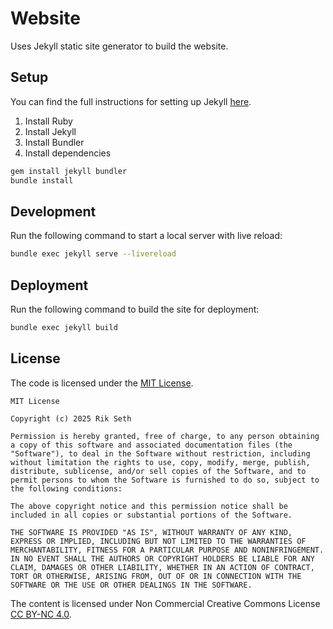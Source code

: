 # Website

Uses Jekyll static site generator to build the website.

## Setup

You can find the full instructions for setting up Jekyll [here](https://jekyllrb.com/docs/).

1. Install Ruby
2. Install Jekyll
3. Install Bundler
4. Install dependencies

```bash
gem install jekyll bundler
bundle install
```

## Development

Run the following command to start a local server with live reload:

```bash
bundle exec jekyll serve --livereload
```

## Deployment

Run the following command to build the site for deployment:

```bash
bundle exec jekyll build
```

## License

The code is licensed under the [MIT License](https://opensource.org/licenses/MIT).

```text
MIT License

Copyright (c) 2025 Rik Seth

Permission is hereby granted, free of charge, to any person obtaining a copy of this software and associated documentation files (the "Software"), to deal in the Software without restriction, including without limitation the rights to use, copy, modify, merge, publish, distribute, sublicense, and/or sell copies of the Software, and to permit persons to whom the Software is furnished to do so, subject to the following conditions:

The above copyright notice and this permission notice shall be included in all copies or substantial portions of the Software.

THE SOFTWARE IS PROVIDED "AS IS", WITHOUT WARRANTY OF ANY KIND, EXPRESS OR IMPLIED, INCLUDING BUT NOT LIMITED TO THE WARRANTIES OF MERCHANTABILITY, FITNESS FOR A PARTICULAR PURPOSE AND NONINFRINGEMENT. IN NO EVENT SHALL THE AUTHORS OR COPYRIGHT HOLDERS BE LIABLE FOR ANY CLAIM, DAMAGES OR OTHER LIABILITY, WHETHER IN AN ACTION OF CONTRACT, TORT OR OTHERWISE, ARISING FROM, OUT OF OR IN CONNECTION WITH THE SOFTWARE OR THE USE OR OTHER DEALINGS IN THE SOFTWARE.
```

The content is licensed under Non Commercial Creative Commons License [CC BY-NC 4.0](https://creativecommons.org/licenses/by-nc/4.0/).
